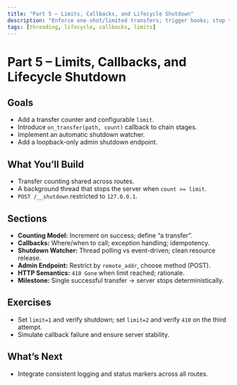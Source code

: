 ```yaml
---
title: "Part 5 – Limits, Callbacks, and Lifecycle Shutdown"
description: "Enforce one-shot/limited transfers; trigger hooks; stop the server cleanly."
tags: [threading, lifecycle, callbacks, limits]
---
```


# Part 5 – Limits, Callbacks, and Lifecycle Shutdown

## Goals
- Add a transfer counter and configurable `limit`.
- Introduce `on_transfer(path, count)` callback to chain stages.
- Implement an automatic shutdown watcher.
- Add a loopback-only admin shutdown endpoint.

## What You’ll Build
- Transfer counting shared across routes.
- A background thread that stops the server when `count >= limit`.
- `POST /__shutdown` restricted to `127.0.0.1`.

## Sections
- **Counting Model:** Increment on success; define “a transfer”.
- **Callbacks:** Where/when to call; exception handling; idempotency.
- **Shutdown Watcher:** Thread polling vs event-driven; clean resource release.
- **Admin Endpoint:** Restrict by `remote_addr`, choose method (POST).
- **HTTP Semantics:** `410 Gone` when limit reached; rationale.
- **Milestone:** Single successful transfer → server stops deterministically.

## Exercises
- Set `limit=1` and verify shutdown; set `limit=2` and verify `410` on the third attempt.
- Simulate callback failure and ensure server stability.

## What’s Next
- Integrate consistent logging and status markers across all routes.